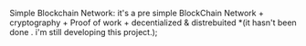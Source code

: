 Simple Blockchain Network:
   it's a pre simple BlockChain Network + cryptography + Proof of work + decentialized & distrebuited
*(it hasn't been done . i'm still developing this project.);